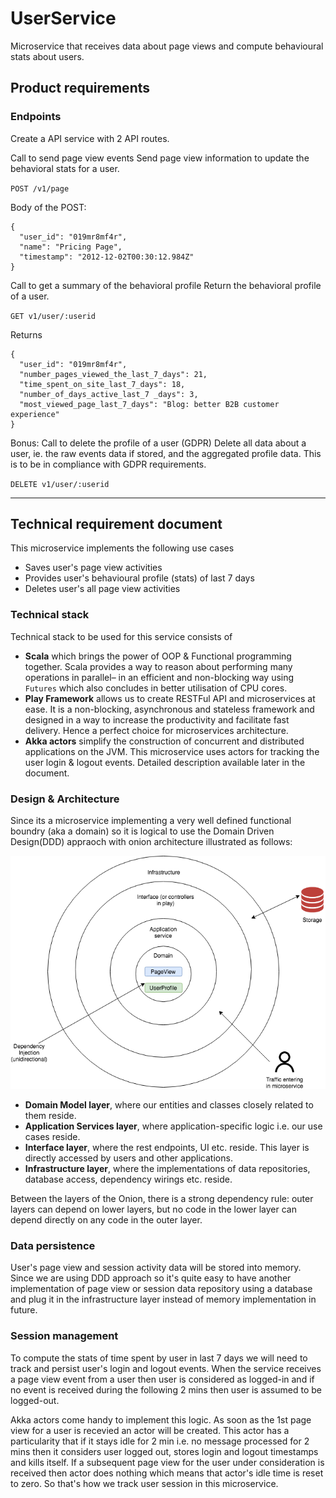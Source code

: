 # UserService
Microservice that receives data about page views and compute behavioural stats about users.



## Product requirements

### Endpoints

Create a API service with 2 API routes.

Call to send page view events
Send page view information to update the behavioral stats for a user.

`POST /v1/page`

Body of the POST:
```
{
  "user_id": "019mr8mf4r",
  "name": "Pricing Page",
  "timestamp": "2012-12-02T00:30:12.984Z"
}
```

Call to get a summary of the behavioral profile
Return the behavioral profile of a user.

`GET v1/user/:userid`

Returns
```
{
  "user_id": "019mr8mf4r",
  "number_pages_viewed_the_last_7_days": 21,
  "time_spent_on_site_last_7_days": 18,
  "number_of_days_active_last_7 _days": 3,
  "most_viewed_page_last_7_days": "Blog: better B2B customer experience"
}
```

Bonus: Call to delete the profile of a user (GDPR)
Delete all data about a user, ie. the raw events data if stored, and the aggregated profile data. This is to be in compliance with GDPR requirements.

`DELETE v1/user/:userid`

----------------------------------------------------------------------------------------------------------------------------------------

## Technical requirement document

This microservice implements the following use cases

 - Saves user's page view activities
 - Provides user's behavioural profile (stats) of last 7 days
 - Deletes user's all page view activities
 
### Technical stack

Technical stack to be used for this service consists of
 - **Scala** which brings the power of OOP & Functional programming together. Scala provides a way to reason about performing many operations in parallel– in an efficient and non-blocking way using `Futures` which also concludes in better utilisation of CPU cores.
 - **Play Framework** allows us to create RESTFul API and microservices at ease. It is a non-blocking, asynchronous and stateless framework and designed in a way to increase the productivity and facilitate fast delivery. Hence a perfect choice for microservices architecture.
 - **Akka actors** simplify the construction of concurrent and distributed applications on the JVM. This microservice uses actors for tracking the user login & logout events. Detailed description available later in the document.

 
 ### Design & Architecture
 
Since its a microservice implementing a very well defined functional boundry (aka a domain) so it is logical to use the Domain Driven Design(DDD) appraoch with onion architecture illustrated as follows:

![Design](/design.png)

 - **Domain Model layer**, where our entities and classes closely related to them reside.
 - **Application Services layer**, where application-specific logic i.e. our use cases reside.
 - **Interface layer**, where the rest endpoints, UI etc. reside. This layer is directly accessed by users and other applications.
 - **Infrastructure layer**, where the implementations of data repositories, database access, dependency wirings etc. reside.

Between the layers of the Onion, there is a strong dependency rule: outer layers can depend on lower layers, but no code in the lower layer can depend directly on any code in the outer layer.
 
 ### Data persistence
 
User's page view and session activity data will be stored into memory. Since we are using DDD approach so it's quite easy to have another implementation of page view or session data repository using a database and plug it in the infrastructure layer instead of memory implementation in future.

### Session management

To compute the stats of time spent by user in last 7 days we will need to track and persist user's login and logout events. When the service receives a page view event from a user then user is considered as logged-in and if no event is received during the following 2 mins then user is assumed to be logged-out. 

Akka actors come handy to implement this logic. As soon as the 1st page view for a user is recevied an actor will be created. This actor has a particularity that if it stays idle for 2 min i.e. no message processed for 2 mins then it considers user logged out, stores login and logout timestamps and kills itself. If a subsequent page view for the user under consideration is received then actor does nothing which means that actor's idle time is reset to zero. So that's how we track user session in this microservice.

